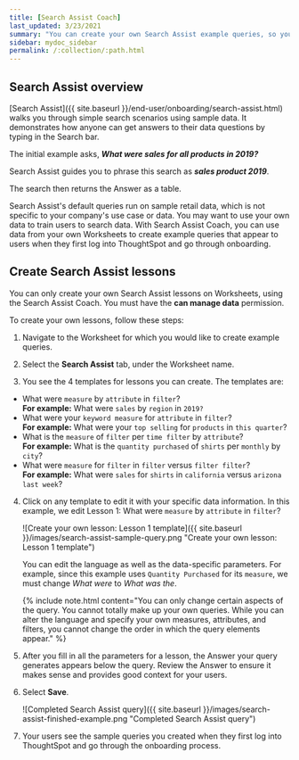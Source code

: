 ```yaml
---
title: [Search Assist Coach]
last_updated: 3/23/2021
summary: "You can create your own Search Assist example queries, so your users can learn how to use ThoughtSpot's relational search on your own data."
sidebar: mydoc_sidebar
permalink: /:collection/:path.html
---
```


## Search Assist overview

[Search Assist]({{ site.baseurl }}/end-user/onboarding/search-assist.html) walks you through simple search scenarios using sample data. It demonstrates how anyone can get answers to their data questions by typing in the Search bar.

The initial example asks, ***What were sales for all products in 2019?***

Search Assist guides you to phrase this search as ***sales product 2019***.

The search then returns the Answer as a table.

Search Assist's default queries run on sample retail data, which is not specific to your company's use case or data. You may want to use your own data to train users to search data. With Search Assist Coach, you can use data from your own Worksheets to create example queries that appear to users when they first log into ThoughtSpot and go through onboarding.

## Create Search Assist lessons
You can only create your own Search Assist lessons on Worksheets, using the Search Assist Coach. You must have the **can manage data** permission.

To create your own lessons, follow these steps:

1. Navigate to the Worksheet for which you would like to create example queries.

2. Select the **Search Assist** tab, under the Worksheet name.

3. You see the 4 templates for lessons you can create. The templates are:
- What were `measure` by `attribute` in `filter`?<br>
    **For example:** What were `sales` by `region` in `2019?`
- What were your `keyword measure` for `attribute` in `filter`?<br>
    **For example:** What were your `top selling` for `products` in `this quarter`?
- What is the `measure` of `filter` per `time filter` by `attribute`?<br>
    **For example:** What is the `quantity purchased` of `shirts` per `monthly` by `city`?
- What were `measure` for `filter` in `filter` versus `filter filter`?<br>
    **For example:** What were `sales` for `shirts` in `california` versus `arizona last week`?

4. Click on any template to edit it with your specific data information. In this example, we edit Lesson 1: What were `measure` by `attribute` in `filter`?

    ![Create your own lesson: Lesson 1 template]({{ site.baseurl }}/images/search-assist-sample-query.png "Create your own lesson: Lesson 1 template")

    You can edit the language as well as the data-specific parameters. For example, since this example uses `Quantity Purchased` for its `measure`, we must change *What were* to *What was the*.

    {% include note.html content="You can only change certain aspects of the query. You cannot totally make up your own queries. While you can alter the language and specify your own measures, attributes, and filters, you cannot change the order in which the query elements appear." %}

5. After you fill in all the parameters for a lesson, the Answer your query generates appears below the query. Review the Answer to ensure it makes sense and provides good context for your users.

6. Select **Save**.

    ![Completed Search Assist query]({{ site.baseurl }}/images/search-assist-finished-example.png "Completed Search Assist query")

7. Your users see the sample queries you created when they first log into ThoughtSpot and go through the onboarding process.
